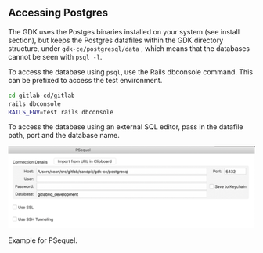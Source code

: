 ## Accessing Postgres

The GDK uses the Postges binaries installed on your system (see install section), but keeps the Postgres datafiles within the GDK directory structure, under `gdk-ce/postgresql/data` , which means that the databases cannot be seen with `psql -l`.

To access the database using `psql`, use the Rails dbconsole command. This can be prefixed to access the test environment.

```bash
cd gitlab-cd/gitlab
rails dbconsole
RAILS_ENV=test rails dbconsole
```

To access the database using an external SQL editor, pass in the datafile path, port and the database name.

![Postgres connect example](img/postgres_connect_example.png)

Example for PSequel.